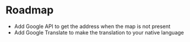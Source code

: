 # Roadmap

- Add Google API to get the address when the map is not present
- Add Google Translate to make the translation to your native language
